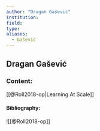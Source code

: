 ```yaml
---
author: "Dragan Gašević"
institution:
field:
type:
aliases:
  - Gašević
---
```


## Dragan Gašević

### Content:
[[@Roll2018-op|Learning At Scale]]

#### Bibliography:

![[@Roll2018-op]]